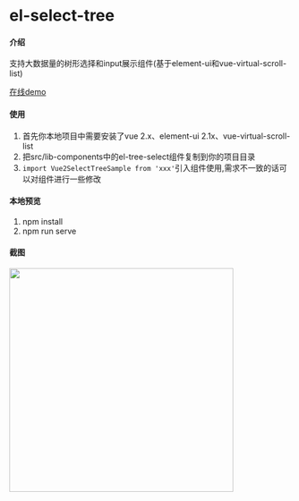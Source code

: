 # el-select-tree

#### 介绍

支持大数据量的树形选择和input展示组件(基于element-ui和vue-virtual-scroll-list)

[在线demo](https://el-select-tree.surge.sh/)

#### 使用

1. 首先你本地项目中需要安装了vue 2.x、element-ui 2.1x、vue-virtual-scroll-list 
2. 把src/lib-components中的el-tree-select组件复制到你的项目目录
3. `import Vue2SelectTreeSample from 'xxx'`引入组件使用,需求不一致的话可以对组件进行一些修改

#### 本地预览

1.  npm install
2.  npm run serve

#### 截图

<img src="https://user-images.githubusercontent.com/28948108/232951779-9c65c89e-ce35-46e7-8a17-922ddb1ca9b4.png" width="400"/>
